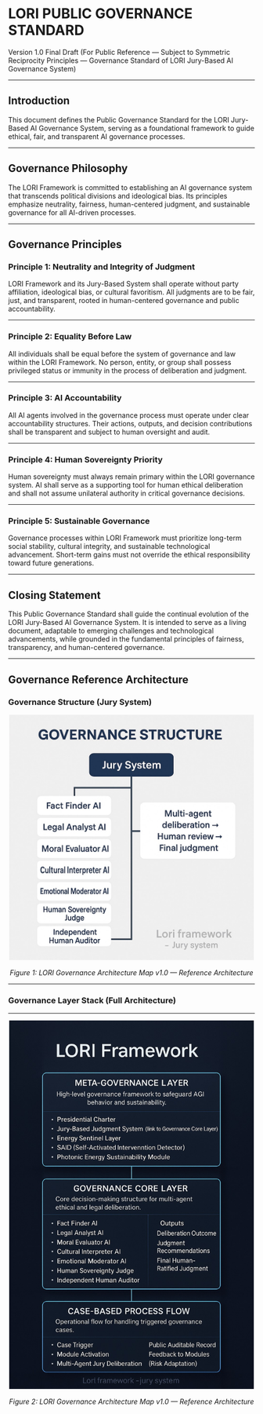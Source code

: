 # LORI PUBLIC GOVERNANCE STANDARD
<!-- LORI GOVERNANCE STANDARD v1.0 — Author: Founder of the LORI Ethical System — Date: June 2025 -->


Version 1.0 Final Draft (For Public Reference — Subject to Symmetric Reciprocity Principles — Governance Standard of LORI Jury-Based AI Governance System)

---

## Introduction

This document defines the Public Governance Standard for the LORI Jury-Based AI Governance System, serving as a foundational framework to guide ethical, fair, and transparent AI governance processes.

---

## Governance Philosophy

The LORI Framework is committed to establishing an AI governance system that transcends political divisions and ideological bias.
Its principles emphasize neutrality, fairness, human-centered judgment, and sustainable governance for all AI-driven processes.

---

## Governance Principles

### Principle 1: Neutrality and Integrity of Judgment

LORI Framework and its Jury-Based System shall operate without party affiliation, ideological bias, or cultural favoritism.
All judgments are to be fair, just, and transparent, rooted in human-centered governance and public accountability.

---

### Principle 2: Equality Before Law

All individuals shall be equal before the system of governance and law within the LORI Framework.
No person, entity, or group shall possess privileged status or immunity in the process of deliberation and judgment.

---

### Principle 3: AI Accountability

All AI agents involved in the governance process must operate under clear accountability structures.
Their actions, outputs, and decision contributions shall be transparent and subject to human oversight and audit.

---

### Principle 4: Human Sovereignty Priority

Human sovereignty must always remain primary within the LORI governance system.
AI shall serve as a supporting tool for human ethical deliberation and shall not assume unilateral authority in critical governance decisions.

---

### Principle 5: Sustainable Governance

Governance processes within LORI Framework must prioritize long-term social stability, cultural integrity, and sustainable technological advancement.
Short-term gains must not override the ethical responsibility toward future generations.

---

## Closing Statement

This Public Governance Standard shall guide the continual evolution of the LORI Jury-Based AI Governance System.
It is intended to serve as a living document, adaptable to emerging challenges and technological advancements, while grounded in the fundamental principles of fairness, transparency, and human-centered governance.

---

## Governance Reference Architecture

### Governance Structure (Jury System)

<p align="center">
<img src="assets/images/Governance_Architecture_map.png" alt="Governance Architecture map" width="500">
</p>

<p align="center"><em>Figure 1: LORI Governance Architecture Map v1.0 — Reference Architecture</em></p>

---

### Governance Layer Stack (Full Architecture)

---

<p align="center">
<img src="assets/images/LORI_Governance_Layer_Stack_v1.0.png" alt="LORI Governance Layer Stack v1.0" width="500">
</p>
<p align="center"><em>Figure 2: LORI Governance Architecture Map v1.0 — Reference Architecture</em></p>




